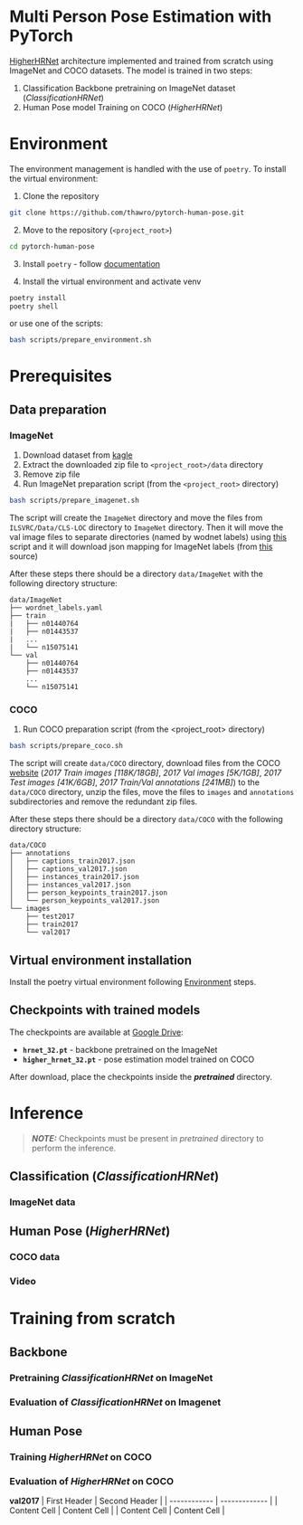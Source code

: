 # Multi Person Pose Estimation with PyTorch
[HigherHRNet](https://arxiv.org/abs/1908.10357) architecture implemented and trained from scratch using ImageNet and COCO datasets.
The model is trained in two steps:
1. Classification Backbone pretraining on ImageNet dataset (_ClassificationHRNet_)
2. Human Pose model Training on COCO (_HigherHRNet_)

# Environment
The environment management is handled with the use of `poetry`. To install the virtual environment:

1. Clone the repository
```bash
git clone https://github.com/thawro/pytorch-human-pose.git
```

2. Move to the repository (`<project_root>`)
```bash
cd pytorch-human-pose
```

3. Install `poetry` - follow [documentation](https://python-poetry.org/docs/#installation)

4. Install the virtual environment and activate venv
```bash
poetry install
poetry shell
``` 
or use one of the scripts:
```bash
bash scripts/prepare_environment.sh
```


# Prerequisites

## Data preparation

### ImageNet

1. Download dataset from [kagle](https://www.kaggle.com/competitions/imagenet-object-localization-challenge/data)
2. Extract the downloaded zip file to `<project_root>/data` directory
3. Remove zip file
4. Run ImageNet preparation script (from the `<project_root>` directory)
```bash
bash scripts/prepare_imagenet.sh
```

The script will create the `ImageNet` directory and move the files from `ILSVRC/Data/CLS-LOC` directory to `ImageNet` directory. Then it will move the val image files to separate directories (named by wodnet labels) using [this](https://raw.githubusercontent.com/soumith/imagenetloader.torch/master/valprep.sh) script and it will download json mapping for ImageNet labels (from [this](https://storage.googleapis.com/download.tensorflow.org/data/imagenet_class_index.json) source)

After these steps there should be a directory `data/ImageNet` with the following directory structure:

    data/ImageNet
    ├── wordnet_labels.yaml
    ├── train
    |   ├── n01440764
    |   ├── n01443537
    |   ...
    |   └── n15075141
    └── val
        ├── n01440764
        ├── n01443537
        ...
        └── n15075141

### COCO
1. Run COCO preparation script (from the <project_root> directory)
```bash
bash scripts/prepare_coco.sh
```

The script will create `data/COCO` directory, download files from the COCO [website](https://cocodataset.org/#download) (_2017 Train images [118K/18GB]_, _2017 Val images [5K/1GB]_, _2017 Test images [41K/6GB]_, _2017 Train/Val annotations [241MB]_) to the `data/COCO` directory, unzip the files, move the files to `images` and `annotations` subdirectories and remove the redundant zip files.

After these steps there should be a directory `data/COCO` with the following directory structure:

    data/COCO
    ├── annotations
    │   ├── captions_train2017.json
    │   ├── captions_val2017.json
    │   ├── instances_train2017.json
    │   ├── instances_val2017.json
    │   ├── person_keypoints_train2017.json
    │   └── person_keypoints_val2017.json
    └── images
        ├── test2017
        ├── train2017
        └── val2017

## Virtual environment installation
Install the poetry virtual environment following [Environment](#environment) steps.

## Checkpoints with trained models

The checkpoints are available at [Google Drive](https://drive.google.com/drive/folders/1srwrno9YYSBy1Wqf-uDok_TpID9Mm20d?usp=sharing):

* **`hrnet_32.pt`** - backbone pretrained on the ImageNet
* **`higher_hrnet_32.pt`** - pose estimation model trained on COCO

After download, place the checkpoints inside the **_pretrained_** directory.



# Inference

> **_NOTE:_** Checkpoints must be present in _pretrained_ directory to perform the inference.

## Classification (_ClassificationHRNet_)

### ImageNet data

## Human Pose (_HigherHRNet_)

### COCO data

### Video


# Training from scratch

## Backbone

### Pretraining _ClassificationHRNet_ on ImageNet

### Evaluation of _ClassificationHRNet_ on Imagenet


## Human Pose

### Training _HigherHRNet_ on COCO

### Evaluation of _HigherHRNet_ on COCO

**val2017**
| First Header | Second Header |
| ------------ | ------------- |
| Content Cell | Content Cell  |
| Content Cell | Content Cell  |
